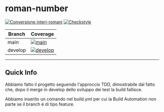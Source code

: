 # roman-number

[![Conversione interi-romani](https://github.com/every-go/roman-number/actions/workflows/build.yml/badge.svg)](https://github.com/every-go/roman-number/actions/workflows/build.yml) [![Checkstyle](https://github.com/every-go/roman-number/workflows/Checkstyle/badge.svg)](https://github.com/every-go/roman-number/actions?query=workflow%3ACheckstyle)

| Branch  | Coverage |
|---------|----------|
| main    | [![main](https://coveralls.io/repos/github/every-go/roman-number/badge.svg?branch=main)](https://coveralls.io/github/every-go/roman-number?branch=main) |
| develop | [![develop](https://coveralls.io/repos/github/every-go/roman-number/badge.svg?branch=develop)](https://coveralls.io/github/every-go/roman-number?branch=develop) |

---
## Quick Info
Abbiamo fatto il progetto seguendo l'approccio TDD, dimostrabile dal fatto che, dopo il merge in develop dello sviluppo dei test la build fallisce.

Abbiamo inserito un comando nel build.yml per cui la Build Automation non parte se il branch è di tipo feature.
